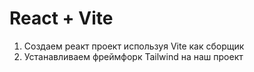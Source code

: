 # React + Vite

1. Создаем реакт проект используя Vite как сборщик
2. Устанавливаем фреймфорк Tailwind на наш проект
